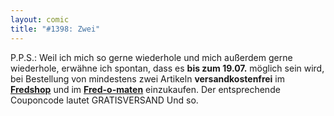 ```yaml
---
layout: comic
title: "#1398: Zwei"
---
```


P.P.S.:
Weil ich mich so gerne wiederhole und mich außerdem gerne wiederhole, erwähne ich spontan, dass es <strong>bis zum 19.07.</strong> möglich sein wird, bei Bestellung von mindestens zwei Artikeln <strong>versandkostenfrei</strong> im <a href="http://fredshop.spreadshirt.net/de/DE/Shop"><strong>Fredshop</strong></a> und im <a href="http://fred-o-mat.spreadshirt.net/-/-/Shop/"><strong>Fred-o-maten</strong></a> einzukaufen. 
Der entsprechende Couponcode lautet
GRATISVERSAND
Und so.
